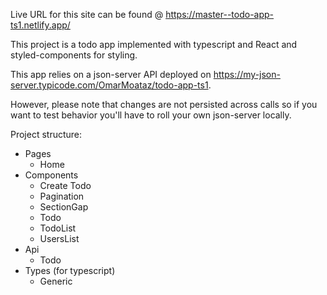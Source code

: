 Live URL for this site can be found @ https://master--todo-app-ts1.netlify.app/

This project is a todo app implemented with typescript and React and styled-components for styling.

This app relies on a json-server API deployed on https://my-json-server.typicode.com/OmarMoataz/todo-app-ts1.

However, please note that changes are not persisted across calls so if you want to test behavior you'll have to roll your own json-server locally.


Project structure:
- Pages
  - Home
- Components
  - Create Todo
  - Pagination
  - SectionGap
  - Todo
  - TodoList
  - UsersList
- Api
  - Todo
- Types (for typescript)
  - Generic

